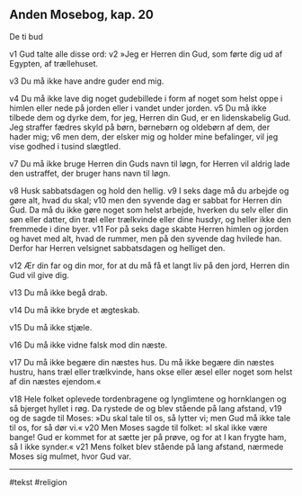 ## Anden Mosebog, kap. 20 

De ti bud 

v1 Gud talte alle disse ord: v2 »Jeg er Herren din Gud, som førte dig ud af Egypten, af trællehuset. 

v3 Du må ikke have andre guder end mig. 

v4 Du må ikke lave dig noget gudebillede i form af noget som helst oppe i himlen eller nede på jorden eller i vandet under jorden. v5 Du må ikke tilbede dem og dyrke dem, for jeg, Herren din Gud, er en lidenskabelig Gud. Jeg straffer fædres skyld på børn, børnebørn og oldebørn af dem, der hader mig; v6 men dem, der elsker mig og holder mine befalinger, vil jeg vise godhed i tusind slægtled. 

v7 Du må ikke bruge Herren din Guds navn til løgn, for Herren vil aldrig lade den ustraffet, der bruger hans navn til løgn. 

v8 Husk sabbatsdagen og hold den hellig. v9 I seks dage må du arbejde og gøre alt, hvad du skal; v10 men den syvende dag er sabbat for Herren din Gud. Da må du ikke gøre noget som helst arbejde, hverken du selv eller din søn eller datter, din træl eller trælkvinde eller dine husdyr, og heller ikke den fremmede i dine byer. v11 For på seks dage skabte Herren himlen og jorden og havet med alt, hvad de rummer, men på den syvende dag hvilede han. Derfor har Herren velsignet sabbatsdagen og helliget den. 

v12 Ær din far og din mor, for at du må få et langt liv på den jord, Herren din Gud vil give dig. 

v13 Du må ikke begå drab. 

v14 Du må ikke bryde et ægteskab. 

v15 Du må ikke stjæle. 

v16 Du må ikke vidne falsk mod din næste. 

v17 Du må ikke begære din næstes hus. Du må ikke begære din næstes hustru, hans træl eller trælkvinde, hans okse eller æsel eller noget som helst af din næstes ejendom.« 

v18 Hele folket oplevede tordenbragene og lynglimtene og hornklangen og så bjerget hyllet i røg. Da rystede de og blev stående på lang afstand, v19 og de sagde til Moses: »Du skal tale til os, så lytter vi; men Gud må ikke tale til os, for så dør vi.« v20 Men Moses sagde til folket: »I skal ikke være bange! Gud er kommet for at sætte jer på prøve, og for at I kan frygte ham, så I ikke synder.« v21 Mens folket blev stående på lang afstand, nærmede Moses sig mulmet, hvor Gud var.


---
#tekst 
#religion 